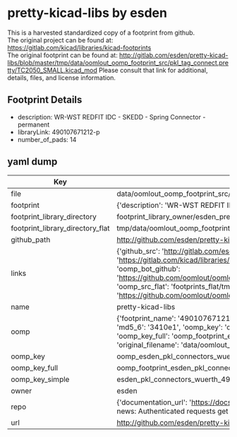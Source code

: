 # pretty-kicad-libs by esden  
This is a harvested standardized copy of a footprint from github.  
The original project can be found at:  
https://gitlab.com/kicad/libraries/kicad-footprints  
The original footprint can be found at:
http://gitlab.com/esden/pretty-kicad-libs/blob/master/tmp/data/oomlout_oomp_footprint_src/pkl_tag_connect.pretty/TC2050_SMALL.kicad_mod
Please consult that link for additional, details, files, and license information.  
## Footprint Details
* description: WR-WST REDFIT IDC - SKEDD - Spring Connector - permanent  
* libraryLink: 490107671212-p  
* number_of_pads: 14  
## yaml dump  
| Key | Value |  
| --- | --- |  
| file | data/oomlout_oomp_footprint_src/pretty-kicad-libs/pkl_connectors_wuerth.pretty/490107671212-d.kicad_mod |  
| footprint | {'description': 'WR-WST REDFIT IDC - SKEDD - Spring Connector - permanent', 'libraryLink': '490107671212-p', 'number_of_pads': 14} |  
| footprint_library_directory | footprint_library_owner/esden_pretty-kicad-libs |  
| footprint_library_directory_flat | tmp/data/oomlout_oomp_footprint_src/footprints_flat/esden_pkl_connectors_wuerth_490107671212_d/working |  
| github_path | http://github.com/esden/pretty-kicad-libs/blob/master/tmp/data/oomlout_oomp_footprint_src/pkl_connectors_wuerth.pretty/490107671212-d.kicad_mod |  
| links | {'github_src': 'http://gitlab.com/esden/pretty-kicad-libs/blob/master/tmp/data/oomlout_oomp_footprint_src/pkl_tag_connect.pretty/TC2050_SMALL.kicad_mod', 'github_src_repo': 'https://gitlab.com/kicad/libraries/kicad-footprints', 'oomp_bot': 'tmp/data/oomlout_oomp_footprint_src/footprints/esden_pkl_connectors_wuerth_490107671212_d/working', 'oomp_bot_github': 'https://github.com/oomlout/oomlout_oomp_footprint_bot/tree/main/tmp/data/oomlout_oomp_footprint_src/footprints/esden_pkl_connectors_wuerth_490107671212_d/working', 'oomp_src_flat': 'footprints_flat/tmp/data/oomlout_oomp_footprint_src/footprints_flat/esden_pkl_connectors_wuerth_490107671212_d/working', 'oomp_src_flat_github': 'https://github.com/oomlout/oomlout_oomp_footprint_src/tree/main/tmp/data/oomlout_oomp_footprint_src/footprints_flat/esden_pkl_connectors_wuerth_490107671212_d/working'} |  
| name | pretty-kicad-libs |  
| oomp | {'footprint_name': '490107671212_d', 'library_name': 'pkl_connectors_wuerth', 'md5': '3410e159f12df5f8837d67b74a98601d', 'md5_10': '3410e159f1', 'md5_5': '3410e', 'md5_6': '3410e1', 'oomp_key': 'oomp_esden_pkl_connectors_wuerth_490107671212_d', 'oomp_key_extra': 'oomp_footprint_esden_pkl_connectors_wuerth_490107671212_d', 'oomp_key_full': 'oomp_footprint_esden_pkl_connectors_wuerth_490107671212_d_3410e1', 'oomp_key_simple': 'esden_pkl_connectors_wuerth_490107671212_d', 'original_filename': 'data/oomlout_oomp_footprint_src/pretty-kicad-libs/pkl_connectors_wuerth.pretty/490107671212-d.kicad_mod', 'owner_name': 'esden'} |  
| oomp_key | oomp_esden_pkl_connectors_wuerth_490107671212_d |  
| oomp_key_full | oomp_footprint_esden_pkl_connectors_wuerth_490107671212_d |  
| oomp_key_simple | esden_pkl_connectors_wuerth_490107671212_d |  
| owner | esden |  
| repo | {'documentation_url': 'https://docs.github.com/rest/overview/resources-in-the-rest-api#rate-limiting', 'message': "API rate limit exceeded for 84.66.142.224. (But here's the good news: Authenticated requests get a higher rate limit. Check out the documentation for more details.)"} |  
| url | http://github.com/esden/pretty-kicad-libs |  

